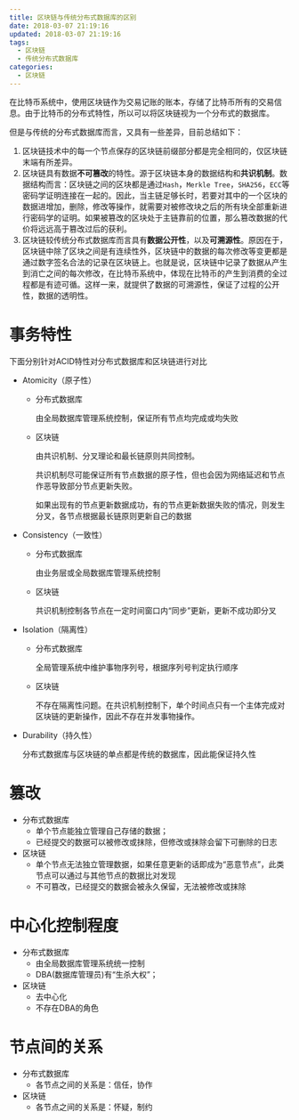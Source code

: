 ```yaml
---
title: 区块链与传统分布式数据库的区别
date: 2018-03-07 21:19:16
updated: 2018-03-07 21:19:16
tags:
  - 区块链
  - 传统分布式数据库
categories: 
  - 区块链
---
```


在比特币系统中，使用区块链作为交易记账的账本，存储了比特币所有的交易信息。由于比特币的分布式特性，所以可以将区块链视为一个分布式的数据库。

但是与传统的分布式数据库而言，又具有一些差异，目前总结如下：

1. 区块链技术中的每一个节点保存的区块链前缀部分都是完全相同的，仅区块链末端有所差异。
2. 区块链具有数据**不可篡改**的特性。源于区块链本身的数据结构和**共识机制**。数据结构而言：区块链之间的区块都是通过`Hash`，`Merkle Tree`，`SHA256`，`ECC`等密码学证明连接在一起的。因此，当主链足够长时，若要对其中的一个区块的数据进增加，删除，修改等操作，就需要对被修改块之后的所有块全部重新进行密码学的证明。如果被篡改的区块处于主链靠前的位置，那么篡改数据的代价将远远高于篡改过后的获利。
3. 区块链较传统分布式数据库而言具有**数据公开性**，以及**可溯源性**。原因在于，区块链中除了区块之间是有连续性外，区块链中的数据的每次修改等变更都是通过数字签名合法的记录在区块链上。也就是说，区块链中记录了数据从产生到消亡之间的每次修改，在比特币系统中，体现在比特币的产生到消费的全过程都是有迹可循。这样一来，就提供了数据的可溯源性，保证了过程的公开性，数据的透明性。

<!-- more -->

# 事务特性
下面分别针对ACID特性对分布式数据库和区块链进行对比
- Atomicity（原子性）
    - 分布式数据库
    
        由全局数据库管理系统控制，保证所有节点均完成或均失败
    - 区块链
        
        由共识机制、分叉理论和最长链原则共同控制。
        
        共识机制尽可能保证所有节点数据的原子性，但也会因为网络延迟和节点作恶导致部分节点更新失败。

        如果出现有的节点更新数据成功，有的节点更新数据失败的情况，则发生分叉，各节点根据最长链原则更新自己的数据
- Consistency（一致性）
    - 分布式数据库
        
        由业务层或全局数据库管理系统控制
    - 区块链
        
        共识机制控制各节点在一定时间窗口内“同步”更新，更新不成功即分叉
- Isolation（隔离性）
    - 分布式数据库
    
        全局管理系统中维护事物序列号，根据序列号判定执行顺序
    - 区块链
        
        不存在隔离性问题。在共识机制控制下，单个时间点只有一个主体完成对区块链的更新操作，因此不存在并发事物操作。
- Durability（持久性）
    
    分布式数据库与区块链的单点都是传统的数据库，因此能保证持久性

# 篡改
- 分布式数据库
    - 单个节点能独立管理自己存储的数据；
    - 已经提交的数据可以被修改或抹除，但修改或抹除会留下可删除的日志
- 区块链
    - 单个节点无法独立管理数据，如果任意更新的话即成为“恶意节点”，此类节点可以通过与其他节点的数据比对发现
    - 不可篡改，已经提交的数据会被永久保留，无法被修改或抹除

# 中心化控制程度
- 分布式数据库
    - 由全局数据库管理系统统一控制
    - DBA(数据库管理员)有“生杀大权”；
- 区块链
    - 去中心化
    - 不存在DBA的角色

# 节点间的关系
- 分布式数据库
    - 各节点之间的关系是：信任，协作
- 区块链
    - 各节点之间的关系是：怀疑，制约
